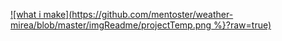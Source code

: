 [![what i make](https://github.com/mentoster/weather-mirea/blob/master/imgReadme/projectTemp.png %}?raw=true)](https://weather-mirea.herokuapp.com/)
